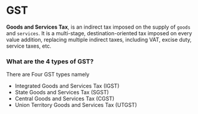 # GST

**Goods and Services Tax**, is an indirect tax imposed on the supply of `goods` and `services`. It is a multi-stage, destination-oriented tax imposed on every value addition, replacing multiple indirect taxes, including VAT, excise duty, service taxes, etc.

### What are the 4 types of GST?
There are Four GST types namely
* Integrated Goods and Services Tax (IGST)
* State Goods and Services Tax (SGST)
* Central Goods and Services Tax (CGST)
* Union Territory Goods and Services Tax (UTGST)
